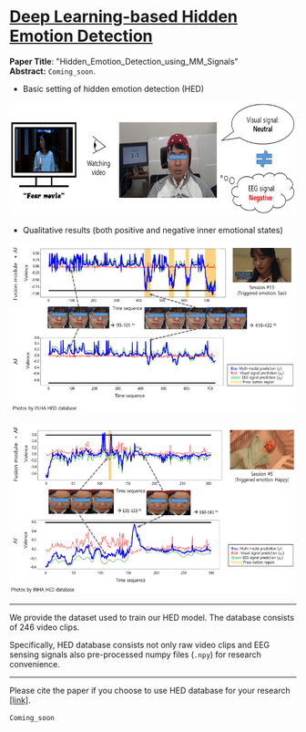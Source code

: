 <h1><u>Deep Learning-based Hidden Emotion Detection</u></h1>


<b>Paper Title</b>: "Hidden_Emotion_Detection_using_MM_Signals"\
<b>Abstract:</b> `Coming_soon`.

- Basic setting of hidden emotion detection (HED)
<p align="center">
<img src="https://github.com/kdhht2334/Hidden_Emotion_Detection_using_MM_Signals/blob/main/pics/hed_pic_01.png" height="200", width="2254"/>
</p>

- Qualitative results (both positive and negative inner emotional states)
<p align="center">
<img src="https://github.com/kdhht2334/Hidden_Emotion_Detection_using_MM_Signals/blob/main/pics/hed_pic_02.png" height="300", width="3000"/>
</p>
<p align="center">
<img src="https://github.com/kdhht2334/Hidden_Emotion_Detection_using_MM_Signals/blob/main/pics/hed_pic_03.png" height="300", width="3000"/>
</p>





---


We provide the dataset used to train our HED model. The database consists of 246 video clips.

Specifically, HED database consists not only raw video clips and EEG sensing signals also pre-processed numpy files (`.npy`) for research convenience.

---

Please cite the paper if you choose to use HED database for your research [[link]](https://1drv.ms/u/s!AsMhRBCpiZ4ShcYgcfhDCHUcvZgHkA?e=ObmIgz).

```
Coming_soon
```